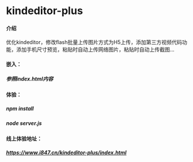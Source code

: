 # kindeditor-plus

#### 介绍
优化kindeditor，修改flash批量上传图片方式为H5上传，添加第三方视频代码功能，添加手机尺寸预览，粘贴时自动上传网络图片，粘贴时自动上传截图...

#### 嵌入：
##### 参照index.html内容

#### 体验：
##### npm install
##### node server.js

#### 线上体验地址：
##### https://www.i847.cn/kindeditor-plus/index.html
